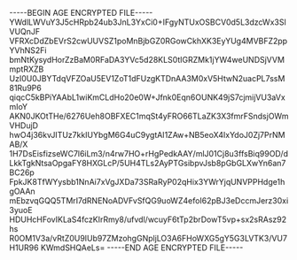 -----BEGIN AGE ENCRYPTED FILE-----
YWdlLWVuY3J5cHRpb24ub3JnL3YxCi0+IFgyNTUxOSBCV0d5L3dzcWx3SlVUQnJF
VFRXcDdZbEVrS2cwUUVSZ1poMnBjbGZ0RGowCkhXK3EyYUg4MVBFZ2ppYVhNS2Fi
bmNtKysydHorZzBaM0RFaDA3YVc5d28KLS0tIGRZMk1jYW4weUNDSjVVMmptRXZB
UzI0U0JBYTdqVFZOaU5EV1ZoT1dFUzgKTDnAA3M0xV5HtwN2uacPL7ssM81Ru9P6
qiqcC5kBPiYAAbL1wiKmCLdHo20e0W+Jfnk0Eqn6OUNK49jS7cjmijVU3aVxmIoY
AKN0JKOtTHe/6276Ueh8OBFXEC1mqSt4yFRO66TLaZK3X3fmrFSndsjOWmVHDujD
hwO4j36kvJITUz7kkIUYbgM6G4uC9ygtAI1ZAw+NB5eoX4IxYdoJ0Zj7PrNMAB/X
1H7DsEisfizseWC7l6iLm3/n4rw7HO+rHgPedkAAY/mlJ01Cj8u3ffsBiq99OD/d
LkkTgkNtsaOpgaFY8HXGLcP/5UH4TLs2AyPTGsibpvJsb8pGbGLXwYn6an7BC26p
FpkJK8TfWYysbb1NnAi7xVgJXDa73SRaRyP02qHix3YWrYjqUNVPPHdge1hgOAAn
mEbzvqGQQ5TMrI7dRNENoADVFvSfQG9uoWZ4efoI62pBJ3eDccmJerz30xi3yuoE
HDUHcHFovIKLaS4fczKIrRmy8/ufvdl/wcuyF6tTp2brDowT5vp+sx2sRAsz92hs
R0OM1V3a/vRtZ0U9IUb97ZMzohgGNpljLO3A6FHoWXG5gY5G3LVTK3/VU7H1UR96
KWmdSHQAeLs=
-----END AGE ENCRYPTED FILE-----
